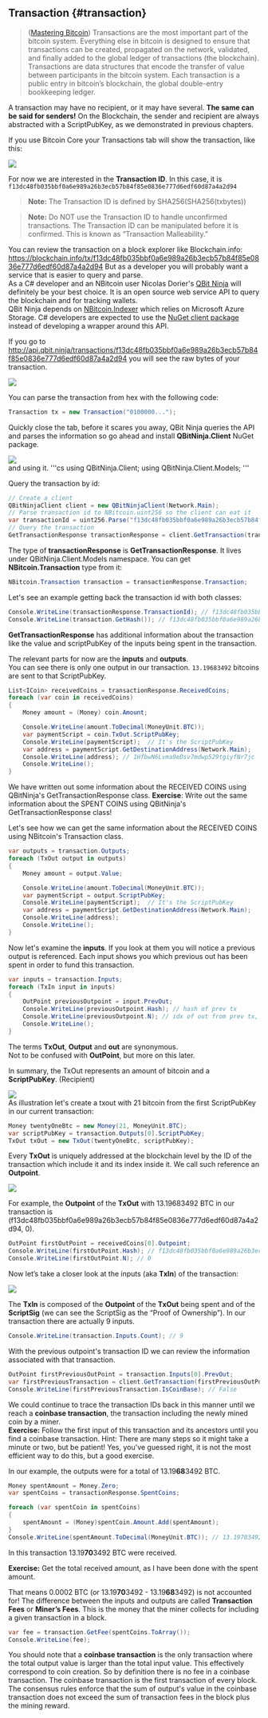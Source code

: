 ## Transaction {#transaction}

> ([Mastering Bitcoin](https://github.com/bitcoinbook/bitcoinbook/)) Transactions are the most important part of the bitcoin system. Everything else in bitcoin is designed to ensure that transactions can be created, propagated on the network, validated, and finally added to the global ledger of transactions (the blockchain). Transactions are data structures that encode the transfer of value between participants in the bitcoin system. Each transaction is a public entry in bitcoin’s blockchain, the global double-entry bookkeeping ledger.

A transaction may have no recipient, or it may have several. **The same can be said for senders!** On the Blockchain, the sender and recipient are always abstracted with a ScriptPubKey, as we demonstrated in previous chapters.  

If you use Bitcoin Core your Transactions tab will show the transaction, like this:

![](../assets/BitcoinCoreTransaction.png)  

For now we are interested in the **Transaction ID**. In this case, it is ```f13dc48fb035bbf0a6e989a26b3ecb57b84f85e0836e777d6edf60d87a4a2d94```  

> **Note:** The Transaction ID is defined by SHA256(SHA256(txbytes))

> **Note:** Do NOT use the Transaction ID to handle unconfirmed transactions. The Transaction ID can be manipulated before it is confirmed. This is known as “Transaction Malleability.”

You can review the transaction on a block explorer like Blockchain.info: https://blockchain.info/tx/f13dc48fb035bbf0a6e989a26b3ecb57b84f85e0836e777d6edf60d87a4a2d94 
But as a developer you will probably want a service that is easier to query and parse.  
As a C# developer and an NBitcoin user Nicolas Dorier's [QBit Ninja](http://docs.qbitninja.apiary.io/) will definitely be your best choice. It is an open source web service API to query the blockchain and for tracking wallets.  
QBit Ninja depends on [NBitcoin.Indexer](https://github.com/MetacoSA/NBitcoin.Indexer) which relies on Microsoft Azure Storage. C# developers are expected to use the [NuGet client package](http://www.nuget.org/packages/QBitninja.Client) instead of developing a wrapper around this API.  

If you go to http://api.qbit.ninja/transactions/f13dc48fb035bbf0a6e989a26b3ecb57b84f85e0836e777d6edf60d87a4a2d94 you will see the raw bytes of your transaction.  

![](../assets/RawTx.png)  

You can parse the transaction from hex with the following code:  

```cs
Transaction tx = new Transaction("0100000...");
```

Quickly close the tab, before it scares you away, QBit Ninja queries the API and parses the information so go ahead and install **QBitNinja.Client** NuGet package.  

![](../assets/QBitNuGet.png)  
and using it.
'''cs
using QBitNinja.Client;
using QBitNinja.Client.Models;
'''

Query the transaction by id:

```cs
// Create a client
QBitNinjaClient client = new QBitNinjaClient(Network.Main);
// Parse transaction id to NBitcoin.uint256 so the client can eat it
var transactionId = uint256.Parse("f13dc48fb035bbf0a6e989a26b3ecb57b84f85e0836e777d6edf60d87a4a2d94");
// Query the transaction
GetTransactionResponse transactionResponse = client.GetTransaction(transactionId).Result;
```  

The type of **transactionResponse** is **GetTransactionResponse**. It lives under QBitNinja.Client.Models namespace. You can get **NBitcoin.Transaction** type from it:  

```cs
NBitcoin.Transaction transaction = transactionResponse.Transaction;
```  
 
Let's see an example getting back the transaction id with both classes:  

```cs
Console.WriteLine(transactionResponse.TransactionId); // f13dc48fb035bbf0a6e989a26b3ecb57b84f85e0836e777d6edf60d87a4a2d94
Console.WriteLine(transaction.GetHash()); // f13dc48fb035bbf0a6e989a26b3ecb57b84f85e0836e777d6edf60d87a4a2d94
```  

**GetTransactionResponse** has additional information about the transaction like the value and scriptPubKey of the inputs being spent in the transaction.

The relevant parts for now are the **inputs** and **outputs**.  
You can see there is only one output in our transaction. `13.19683492` bitcoins are sent to that ScriptPubKey.

```cs
List<ICoin> receivedCoins = transactionResponse.ReceivedCoins;
foreach (var coin in receivedCoins)
{
    Money amount = (Money) coin.Amount;

    Console.WriteLine(amount.ToDecimal(MoneyUnit.BTC));
    var paymentScript = coin.TxOut.ScriptPubKey;
    Console.WriteLine(paymentScript);  // It's the ScriptPubKey
    var address = paymentScript.GetDestinationAddress(Network.Main);
    Console.WriteLine(address); // 1HfbwN6Lvma9eDsv7mdwp529tgiyfNr7jc
    Console.WriteLine();
}
```  

We have written out some information about the RECEIVED COINS using QBitNinja's GetTransactionResponse class.
**Exercise**: Write out the same information about the SPENT COINS using QBitNinja's GetTransactionResponse class!  

Let's see how we can get the same information about the RECEIVED COINS using NBitcoin's Transaction class.

```cs
var outputs = transaction.Outputs;
foreach (TxOut output in outputs)
{
    Money amount = output.Value;

    Console.WriteLine(amount.ToDecimal(MoneyUnit.BTC));
    var paymentScript = output.ScriptPubKey;
    Console.WriteLine(paymentScript);  // It's the ScriptPubKey
    var address = paymentScript.GetDestinationAddress(Network.Main);
    Console.WriteLine(address);
    Console.WriteLine();
}
```  

Now let's examine the **inputs**. If you look at them you will notice a previous output is referenced. Each input shows you which previous out has been spent in order to fund this transaction.

```cs
var inputs = transaction.Inputs;
foreach (TxIn input in inputs)
{
    OutPoint previousOutpoint = input.PrevOut;
    Console.WriteLine(previousOutpoint.Hash); // hash of prev tx
    Console.WriteLine(previousOutpoint.N); // idx of out from prev tx, that has been spent in the current tx
    Console.WriteLine();
}
```  

The terms **TxOut**, **Output** and **out** are synonymous.  
Not to be confused with **OutPoint**, but more on this later.

In summary, the TxOut represents an amount of bitcoin and a **ScriptPubKey**. (Recipient)  

![](../assets/TxOut.png)  
As illustration let's create a txout with 21 bitcoin from the first ScriptPubKey in our current transaction:  

```cs  
Money twentyOneBtc = new Money(21, MoneyUnit.BTC);
var scriptPubKey = transaction.Outputs[0].ScriptPubKey;
TxOut txOut = new TxOut(twentyOneBtc, scriptPubKey);
```  

Every **TxOut** is uniquely addressed at the blockchain level by the ID of the transaction which include it and its index inside it. We call such reference an **Outpoint**.  

![](../assets/OutPoint.png)

For example, the **Outpoint** of the **TxOut** with 13.19683492 BTC in our transaction is (f13dc48fb035bbf0a6e989a26b3ecb57b84f85e0836e777d6edf60d87a4a2d94, 0).  

```cs
OutPoint firstOutPoint = receivedCoins[0].Outpoint;
Console.WriteLine(firstOutPoint.Hash); // f13dc48fb035bbf0a6e989a26b3ecb57b84f85e0836e777d6edf60d87a4a2d94
Console.WriteLine(firstOutPoint.N); // 0
```  

Now let’s take a closer look at the inputs (aka **TxIn**) of the transaction:  

![](../assets/TxIn.png)

The **TxIn** is composed of the **Outpoint** of the **TxOut** being spent and of the **ScriptSig** (we can see the ScriptSig as the “Proof of Ownership”). In our transaction there are actually 9 inputs.  

```cs
Console.WriteLine(transaction.Inputs.Count); // 9
```  

With the previous outpoint's transaction ID we can review the information associated with that transaction.  
```cs
OutPoint firstPreviousOutPoint = transaction.Inputs[0].PrevOut;
var firstPreviousTransaction = client.GetTransaction(firstPreviousOutPoint.Hash).Result.Transaction;
Console.WriteLine(firstPreviousTransaction.IsCoinBase); // False
```  

We could continue to trace the transaction IDs back in this manner until we reach a **coinbase transaction**, the transaction including the newly mined coin by a miner.  
**Exercise:** Follow the first input of this transaction and its ancestors until you find a coinbase transaction.
Hint: There are many steps so it might take a minute or two, but be patient!
Yes, you've guessed right, it is not the most efficient way to do this, but a good exercise.  

In our example, the outputs were for a total of 13.19**68**3492 BTC.  

```cs
Money spentAmount = Money.Zero;
var spentCoins = transactionResponse.SpentCoins;

foreach (var spentCoin in spentCoins)
{
    spentAmount = (Money)spentCoin.Amount.Add(spentAmount);
}
Console.WriteLine(spentAmount.ToDecimal(MoneyUnit.BTC)); // 13.19703492
```  

In this transaction 13.19**70**3492 BTC were received.  

**Exercise:** Get the total received amount, as I have been done with the spent amount.  

That means 0.0002 BTC (or 13.19**70**3492 - 13.19**68**3492) is not accounted for! The difference between the inputs and outputs are called **Transaction Fees** or **Miner’s Fees**. This is the money that the miner collects for including a given transaction in a block.  

```cs
var fee = transaction.GetFee(spentCoins.ToArray());
Console.WriteLine(fee);
```

You should note that a **coinbase transaction** is the only transaction where the total output value is larger than the total input value. This effectively correspond to coin creation. So by definition there is no fee in a coinbase transaction. The coinbase transaction is the first transaction of every block.  
The consensus rules enforce that the sum of output's value in the coinbase transaction does not exceed the sum of transaction fees in the block plus the mining reward.  

